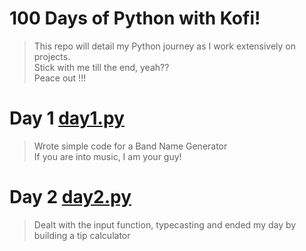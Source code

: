 # 100 Days of Python with Kofi!
> This repo will detail my Python journey as I work extensively on projects.<br>
> Stick with me till the end, yeah?? <br>
> Peace out !!!<br>

# Day 1 [day1.py](day1.py)
> Wrote simple code for a Band Name Generator <br>
> If you are into music, I am your guy! <br>

# Day 2 [day2.py](day2.py)
> Dealt with the input function, typecasting and ended my day by building a tip calculator <br>
